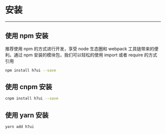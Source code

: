 # 安装

----

## 使用 npm 安装
推荐使用 npm 的方式进行开发，享受 node 生态圈和 webpack 工具链带来的便利。通过 npm 安装的模块包，我们可以轻松的使用 import 或者 require 的方式引用

```bash
npm install h7ui --save
```

## 使用 cnpm 安装

```bash
cnpm install h7ui --save
```

## 使用 yarn 安装

```bash
yarn add h7ui
```
